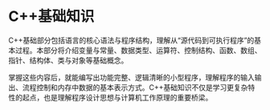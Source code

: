 # C++基础知识

C++基础部分包括语言的核心语法与程序结构，理解从“源代码到可执行程序”的基本过程。本部分将介绍变量与常量、数据类型、运算符、控制结构、函数、数组、指针、结构体、类与对象等基础概念。

掌握这些内容后，就能编写出功能完整、逻辑清晰的小型程序，理解程序的输入输出、流程控制和内存中数据的基本表示方式。C++基础知识不仅是学习更复杂特性的起点，也是理解程序设计思想与计算机工作原理的重要桥梁。
